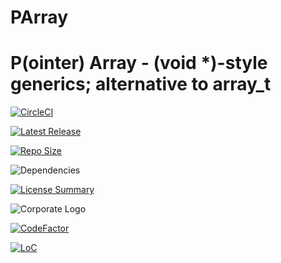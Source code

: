 # PArray
P(ointer) Array - (void *)-style generics; alternative to array_t
==========

[![CircleCI](https://img.shields.io/circleci/build/github/InnovAnon-Inc/PArray?color=%23FF1100&logo=InnovAnon%2C%20Inc.&logoColor=%23FF1133&style=plastic)](https://circleci.com/gh/InnovAnon-Inc/PArray)

[![Latest Release](https://img.shields.io/github/commits-since/InnovAnon-Inc/PArray/latest?color=%23FF1100&include_prereleases&logo=InnovAnon%2C%20Inc.&logoColor=%23FF1133&style=plastic)](https://github.com/InnovAnon-Inc/PArray/releases/latest)

[![Repo Size](https://img.shields.io/github/repo-size/InnovAnon-Inc/PArray?color=%23FF1100&logo=InnovAnon%2C%20Inc.&logoColor=%23FF1133&style=plastic)](https://github.com/InnovAnon-Inc/PArray)

![Dependencies](https://img.shields.io/librariesio/github/InnovAnon-Inc/PArray?color=%23FF1100&style=plastic)

[![License Summary](https://img.shields.io/github/license/InnovAnon-Inc/PArray?color=%23FF1100&label=Free%20Code%20for%20a%20Free%20World%21&logo=InnovAnon%2C%20Inc.&logoColor=%23FF1133&style=plastic)](https://tldrlegal.com/license/unlicense#summary)

![Corporate Logo](https://i.imgur.com/UD8y4Is.gif)

[![CodeFactor](https://www.codefactor.io/repository/github/InnovAnon-Inc/PArray/badge)](https://www.codefactor.io/repository/github/InnovAnon-Inc/PArray)

[![LoC](https://tokei.rs/b1/github/InnovAnon-Inc/PArray?category=code)](https://github.com/InnovAnon-Inc/PArray)

